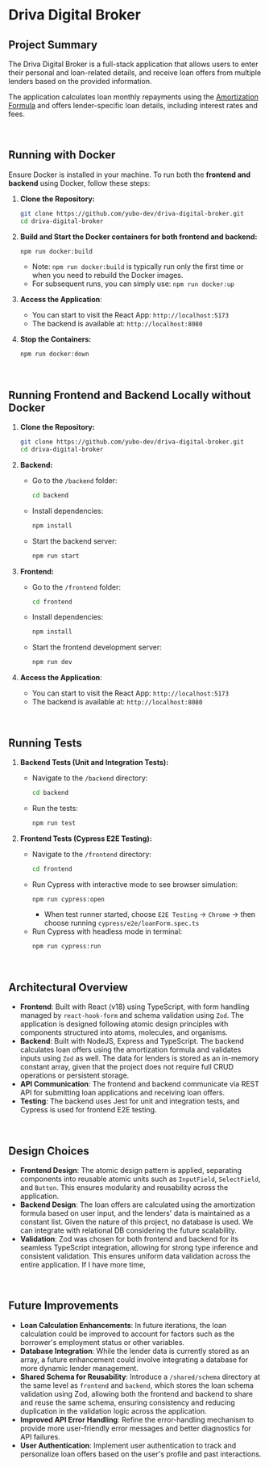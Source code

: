 # Driva Digital Broker

## Project Summary
The Driva Digital Broker is a full-stack application that allows users to enter their personal and loan-related details, and receive loan offers from multiple lenders based on the provided information. 

The application calculates loan monthly repayments using the [Amortization Formula](https://www.ramseysolutions.com/real-estate/amortization-schedule#:~:text=M%20%3D%20P%20x%20ir%20(1%20%2B%20ir)%5En%20/%20(1%20%2B%20ir)%5En%20%2D%201) and offers lender-specific loan details, including interest rates and fees.

<br>

## Running with Docker
Ensure Docker is installed in your machine. To run both the **frontend and backend** using Docker, follow these steps:

1. **Clone the Repository:**
   ```bash
   git clone https://github.com/yubo-dev/driva-digital-broker.git
   cd driva-digital-broker
   ```

2. **Build and Start the Docker containers for both frontend and backend:**
   ```bash
   npm run docker:build
   ```
   - Note: `npm run docker:build` is typically run only the first time or when you need to rebuild the Docker images.
   - For subsequent runs, you can simply use: `npm run docker:up`
  
3. **Access the Application**:
   - You can start to visit the React App: `http://localhost:5173`
   - The backend is available at: `http://localhost:8080`
  
4. **Stop the Containers:**
   ```bash
   npm run docker:down
   ```

<br>

## Running Frontend and Backend Locally without Docker

1. **Clone the Repository:**
   ```bash
   git clone https://github.com/yubo-dev/driva-digital-broker.git
   cd driva-digital-broker
   ```
   
2. **Backend:**
   - Go to the `/backend` folder:
     ```bash
     cd backend
     ```
   - Install dependencies:
     ```bash
     npm install
     ```
   - Start the backend server:
     ```bash
     npm run start
     ```

3. **Frontend:**
   - Go to the `/frontend` folder:
     ```bash
     cd frontend
     ```
   - Install dependencies:
     ```bash
     npm install
     ```
   - Start the frontend development server:
     ```bash
     npm run dev
     ```
4. **Access the Application**:
   - You can start to visit the React App: `http://localhost:5173`
   - The backend is available at: `http://localhost:8080`

<br>

## Running Tests

1. **Backend Tests (Unit and Integration Tests):**
   - Navigate to the `/backend` directory:
     ```bash
     cd backend
     ```
   - Run the tests:
     ```bash
     npm run test
     ```

2. **Frontend Tests (Cypress E2E Testing):**
   - Navigate to the `/frontend` directory:
     ```bash
     cd frontend
     ```
   - Run Cypress with interactive mode to see browser simulation:
     ```bash
     npm run cypress:open
     ```
     - When test runner started, choose `E2E Testing` -> `Chrome` -> then choose running `cypress/e2e/loanForm.spec.ts`
   - Run Cypress with headless mode in terminal:
     ```bash
     npm run cypress:run
     ```

<br>


## Architectural Overview

- **Frontend**: Built with React (v18) using TypeScript, with form handling managed by `react-hook-form` and schema validation using `Zod`. The application is designed following atomic design principles with components structured into atoms, molecules, and organisms.
- **Backend**: Built with NodeJS, Express and TypeScript. The backend calculates loan offers using the amortization formula and validates inputs using `Zod` as well. The data for lenders is stored as an in-memory constant array, given that the project does not require full CRUD operations or persistent storage.
- **API Communication**: The frontend and backend communicate via REST API for submitting loan applications and receiving loan offers.
- **Testing**: The backend uses Jest for unit and integration tests, and Cypress is used for frontend E2E testing.

<br>

## Design Choices

- **Frontend Design**: The atomic design pattern is applied, separating components into reusable atomic units such as `InputField`, `SelectField`, and `Button`. This ensures modularity and reusability across the application.
- **Backend Design**: The loan offers are calculated using the amortization formula based on user input, and the lenders' data is maintained as a constant list. Given the nature of this project, no database is used. We can integrate with relational DB considering the future scalability.
- **Validation**: Zod was chosen for both frontend and backend for its seamless TypeScript integration, allowing for strong type inference and consistent validation. This ensures uniform data validation across the entire application. If I have more time, 

<br>

## Future Improvements

- **Loan Calculation Enhancements**: In future iterations, the loan calculation could be improved to account for factors such as the borrower's employment status or other variables.
- **Database Integration**: While the lender data is currently stored as an array, a future enhancement could involve integrating a database for more dynamic lender management.
- **Shared Schema for Reusability**: Introduce a `/shared/schema` directory at the same level as `frontend` and `backend`, which stores the loan schema validation using Zod, allowing both the frontend and backend to share and reuse the same schema, ensuring consistency and reducing duplication in the validation logic across the application.
- **Improved API Error Handling**: Refine the error-handling mechanism to provide more user-friendly error messages and better diagnostics for API failures.
- **User Authentication**: Implement user authentication to track and personalize loan offers based on the user's profile and past interactions.

